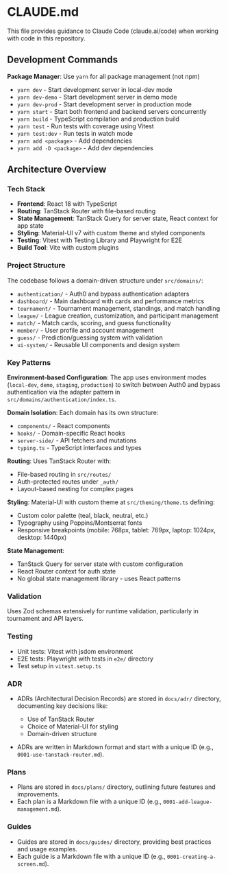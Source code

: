 # CLAUDE.md

This file provides guidance to Claude Code (claude.ai/code) when working with code in this repository.

## Development Commands

**Package Manager**: Use `yarn` for all package management (not npm)

- `yarn dev` - Start development server in local-dev mode
- `yarn dev-demo` - Start development server in demo mode  
- `yarn dev-prod` - Start development server in production mode
- `yarn start` - Start both frontend and backend servers concurrently
- `yarn build` - TypeScript compilation and production build
- `yarn test` - Run tests with coverage using Vitest
- `yarn test:dev` - Run tests in watch mode
- `yarn add <package>` - Add dependencies
- `yarn add -D <package>` - Add dev dependencies

## Architecture Overview

### Tech Stack
- **Frontend**: React 18 with TypeScript
- **Routing**: TanStack Router with file-based routing
- **State Management**: TanStack Query for server state, React context for app state
- **Styling**: Material-UI v7 with custom theme and styled components
- **Testing**: Vitest with Testing Library and Playwright for E2E
- **Build Tool**: Vite with custom plugins

### Project Structure
The codebase follows a domain-driven structure under `src/domains/`:

- `authentication/` - Auth0 and bypass authentication adapters
- `dashboard/` - Main dashboard with cards and performance metrics
- `tournament/` - Tournament management, standings, and match handling
- `league/` - League creation, customization, and participant management  
- `match/` - Match cards, scoring, and guess functionality
- `member/` - User profile and account management
- `guess/` - Prediction/guessing system with validation
- `ui-system/` - Reusable UI components and design system

### Key Patterns

**Environment-based Configuration**: The app uses environment modes (`local-dev`, `demo`, `staging`, `production`) to switch between Auth0 and bypass authentication via the adapter pattern in `src/domains/authentication/index.ts`.

**Domain Isolation**: Each domain has its own structure:
- `components/` - React components
- `hooks/` - Domain-specific React hooks  
- `server-side/` - API fetchers and mutations
- `typing.ts` - TypeScript interfaces and types

**Routing**: Uses TanStack Router with:
- File-based routing in `src/routes/`
- Auth-protected routes under `_auth/`
- Layout-based nesting for complex pages

**Styling**: Material-UI with custom theme at `src/theming/theme.ts` defining:
- Custom color palette (teal, black, neutral, etc.)
- Typography using Poppins/Montserrat fonts
- Responsive breakpoints (mobile: 768px, tablet: 769px, laptop: 1024px, desktop: 1440px)

**State Management**: 
- TanStack Query for server state with custom configuration
- React Router context for auth state
- No global state management library - uses React patterns

### Validation
Uses Zod schemas extensively for runtime validation, particularly in tournament and API layers.

### Testing
- Unit tests: Vitest with jsdom environment
- E2E tests: Playwright with tests in `e2e/` directory
- Test setup in `vitest.setup.ts`


### ADR 

- ADRs (Architectural Decision Records) are stored in `docs/adr/` directory, documenting key decisions like:
  - Use of TanStack Router
  - Choice of Material-UI for styling
  - Domain-driven structure

- ADRs are written in Markdown format and start with a unique ID (e.g., `0001-use-tanstack-router.md`).

### Plans
- Plans are stored in `docs/plans/` directory, outlining future features and improvements.
- Each plan is a Markdown file with a unique ID (e.g., `0001-add-league-management.md`).


### Guides
- Guides are stored in `docs/guides/` directory, providing best practices and usage examples.
- Each guide is a Markdown file with a unique ID (e.g., `0001-creating-a-screen.md`).